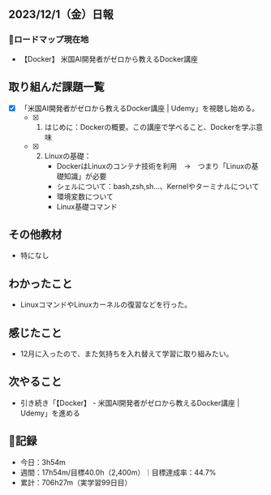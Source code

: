 ## 2023/12/1（金）日報
### :round_pushpin:ロードマップ現在地
- 【Docker】 米国AI開発者がゼロから教えるDocker講座
## 取り組んだ課題一覧
- [x] 「米国AI開発者がゼロから教えるDocker講座 | Udemy」を視聴し始める。
  - [x] 1. はじめに：Dockerの概要。この講座で学べること、Dockerを学ぶ意味
  - [x] 2. Linuxの基礎：
        - DockerはLinuxのコンテナ技術を利用　→　つまり「Linuxの基礎知識」が必要
        - シェルについて：bash,zsh,sh...、Kernelやターミナルについて
        - 環境変数について
        - Linux基礎コマンド
## その他教材
- 特になし
## わかったこと
- LinuxコマンドやLinuxカーネルの復習などを行った。
## 感じたこと
- 12月に入ったので、また気持ちを入れ替えて学習に取り組みたい。
## 次やること
- 引き続き「【Docker】 - 米国AI開発者がゼロから教えるDocker講座 | Udemy」を進める
## :memo:記録
- 今日：3h54m
- 週間：17h54m/目標40.0h（2,400m）｜目標達成率：44.7%
- 累計：706h27m（実学習99日目）